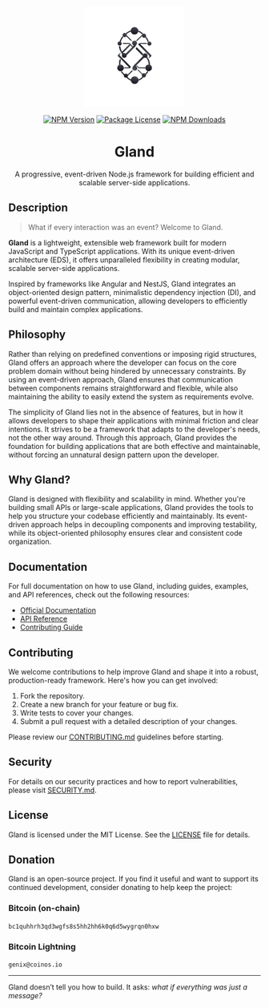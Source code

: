 <p align="center">
  <a href="#" target="blank"><img src="./docs/Logo.png" width="200" alt="Gland Logo" /></a>
</p>

<p align="center">
  <a href="https://npmjs.com/package/@glandjs/core" target="_blank"><img src="https://img.shields.io/npm/v/@glandjs/core.svg" alt="NPM Version" /></a>
  <a href="https://npmjs.com/package/@glandjs/core" target="_blank"><img src="https://img.shields.io/npm/l/@glandjs/core.svg" alt="Package License" /></a>
  <a href="https://npmjs.com/package/@glandjs/core" target="_blank"><img src="https://img.shields.io/npm/dm/@glandjs/core.svg" alt="NPM Downloads" /></a>
</p>

<h1 align="center">Gland</h1>

<p align="center">A progressive, event-driven Node.js framework for building efficient and scalable server-side applications.</p>

## Description

> What if every interaction was an event? Welcome to Gland.

**Gland** is a lightweight, extensible web framework built for modern JavaScript and TypeScript applications. With its unique event-driven architecture (EDS), it offers unparalleled flexibility in creating modular, scalable server-side applications.

Inspired by frameworks like Angular and NestJS, Gland integrates an object-oriented design pattern, minimalistic dependency injection (DI), and powerful event-driven communication, allowing developers to efficiently build and maintain complex applications.

## Philosophy

Rather than relying on predefined conventions or imposing rigid structures, Gland offers an approach where the developer can focus on the core problem domain without being hindered by unnecessary constraints. By using an event-driven approach, Gland ensures that communication between components remains straightforward and flexible, while also maintaining the ability to easily extend the system as requirements evolve.

The simplicity of Gland lies not in the absence of features, but in how it allows developers to shape their applications with minimal friction and clear intentions. It strives to be a framework that adapts to the developer's needs, not the other way around. Through this approach, Gland provides the foundation for building applications that are both effective and maintainable, without forcing an unnatural design pattern upon the developer.

## Why Gland?

Gland is designed with flexibility and scalability in mind. Whether you're building small APIs or large-scale applications, Gland provides the tools to help you structure your codebase efficiently and maintainably. Its event-driven approach helps in decoupling components and improving testability, while its object-oriented philosophy ensures clear and consistent code organization.

## Documentation

For full documentation on how to use Gland, including guides, examples, and API references, check out the following resources:

- [Official Documentation](#)
- [API Reference](#/api)
- [Contributing Guide](./docs/CONTRIBUTING.md)

## Contributing

We welcome contributions to help improve Gland and shape it into a robust, production-ready framework. Here's how you can get involved:

1. Fork the repository.
2. Create a new branch for your feature or bug fix.
3. Write tests to cover your changes.
4. Submit a pull request with a detailed description of your changes.

Please review our [CONTRIBUTING.md](./docs/CONTRIBUTING.md) guidelines before starting.

## Security

For details on our security practices and how to report vulnerabilities, please visit [SECURITY.md](./docs/SECURITY).

## License

Gland is licensed under the MIT License. See the [LICENSE](LICENSE) file for details.

## Donation

Gland is an open-source project. If you find it useful and want to support its continued development, consider donating to help keep the project:

### Bitcoin (on-chain)

`bc1quhhrh3qd3wgfs8s5hh2hh6k0q6d5wygrqn0hxw`

### Bitcoin Lightning

`genix@coinos.io`

---

Gland doesn’t tell you how to build.
It asks: _what if everything was just a message?_
